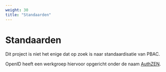 ```yaml
---
weight: 30
title: "Standaarden"
---
```


# Standaarden

Dit project is niet het enige dat op zoek is naar standaardisatie van PBAC.

OpenID heeft een werkgroep hiervoor opgericht onder de naam [AuthZEN](/docs/5.architectuur/inventarisatie/standaarden/authzen).